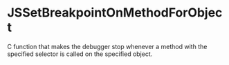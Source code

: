 JSSetBreakpointOnMethodForObject
================================

C function that makes the debugger stop whenever a method with the specified selector is called on the specified object.
